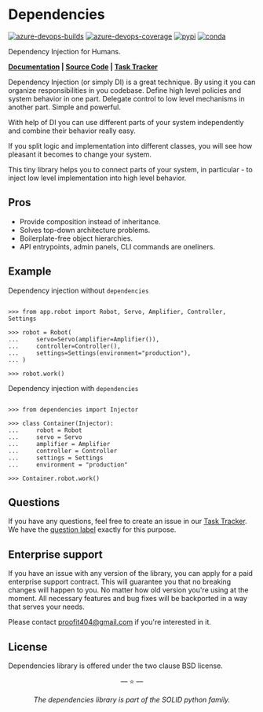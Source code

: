 # Dependencies

[![azure-devops-builds](https://img.shields.io/azure-devops/build/proofit404/dependencies/2?style=flat-square)](https://dev.azure.com/proofit404/dependencies/_build/latest?definitionId=2&branchName=master)
[![azure-devops-coverage](https://img.shields.io/azure-devops/coverage/proofit404/dependencies/2?style=flat-square)](https://dev.azure.com/proofit404/dependencies/_build/latest?definitionId=2&branchName=master)
[![pypi](https://img.shields.io/pypi/v/dependencies?style=flat-square)](https://pypi.python.org/pypi/dependencies/)
[![conda](https://img.shields.io/conda/vn/conda-forge/dependencies?style=flat-square)](https://anaconda.org/conda-forge/dependencies)

Dependency Injection for Humans.

**[Documentation](https://proofit404.github.io/dependencies/) |
[Source Code](https://github.com/proofit404/dependencies) |
[Task Tracker](https://github.com/proofit404/dependencies/issues)**

Dependency Injection (or simply DI) is a great technique. By using it you can
organize responsibilities in you codebase. Define high level policies and system
behavior in one part. Delegate control to low level mechanisms in another part.
Simple and powerful.

With help of DI you can use different parts of your system independently and
combine their behavior really easy.

If you split logic and implementation into different classes, you will see how
pleasant it becomes to change your system.

This tiny library helps you to connect parts of your system, in particular - to
inject low level implementation into high level behavior.

## Pros

- Provide composition instead of inheritance.
- Solves top-down architecture problems.
- Boilerplate-free object hierarchies.
- API entrypoints, admin panels, CLI commands are oneliners.

## Example

Dependency injection without `dependencies`

```pycon

>>> from app.robot import Robot, Servo, Amplifier, Controller, Settings

>>> robot = Robot(
...     servo=Servo(amplifier=Amplifier()),
...     controller=Controller(),
...     settings=Settings(environment="production"),
... )

>>> robot.work()

```

Dependency injection with `dependencies`

```pycon

>>> from dependencies import Injector

>>> class Container(Injector):
...     robot = Robot
...     servo = Servo
...     amplifier = Amplifier
...     controller = Controller
...     settings = Settings
...     environment = "production"

>>> Container.robot.work()

```

## Questions

If you have any questions, feel free to create an issue in our
[Task Tracker](https://github.com/proofit404/dependencies/issues). We have the
[question label](https://github.com/proofit404/dependencies/issues?q=is%3Aopen+is%3Aissue+label%3Aquestion)
exactly for this purpose.

## Enterprise support

If you have an issue with any version of the library, you can apply for a paid
enterprise support contract. This will guarantee you that no breaking changes
will happen to you. No matter how old version you're using at the moment. All
necessary features and bug fixes will be backported in a way that serves your
needs.

Please contact [proofit404@gmail.com](mailto:proofit404@gmail.com) if you're
interested in it.

## License

Dependencies library is offered under the two clause BSD license.

<p align="center">&mdash; ⭐️ &mdash;</p>
<p align="center"><i>The dependencies library is part of the SOLID python family.</i></p>
